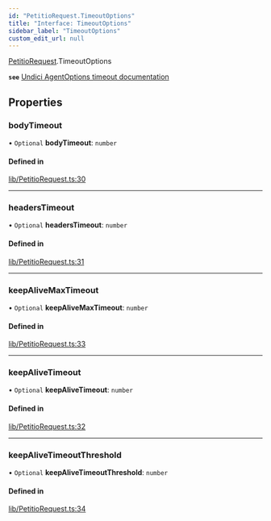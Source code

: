 ```yaml
---
id: "PetitioRequest.TimeoutOptions"
title: "Interface: TimeoutOptions"
sidebar_label: "TimeoutOptions"
custom_edit_url: null
---
```


[PetitioRequest](../modules/PetitioRequest.md).TimeoutOptions

**`see`** [Undici AgentOptions timeout documentation](https://github.com/nodejs/undici/blob/main/docs/api/Agent.md#parameter-agentoptions)

## Properties

### bodyTimeout

• `Optional` **bodyTimeout**: `number`

#### Defined in

[lib/PetitioRequest.ts:30](https://github.com/helperdiscord/petitio/blob/344b809/src/lib/PetitioRequest.ts#L30)

___

### headersTimeout

• `Optional` **headersTimeout**: `number`

#### Defined in

[lib/PetitioRequest.ts:31](https://github.com/helperdiscord/petitio/blob/344b809/src/lib/PetitioRequest.ts#L31)

___

### keepAliveMaxTimeout

• `Optional` **keepAliveMaxTimeout**: `number`

#### Defined in

[lib/PetitioRequest.ts:33](https://github.com/helperdiscord/petitio/blob/344b809/src/lib/PetitioRequest.ts#L33)

___

### keepAliveTimeout

• `Optional` **keepAliveTimeout**: `number`

#### Defined in

[lib/PetitioRequest.ts:32](https://github.com/helperdiscord/petitio/blob/344b809/src/lib/PetitioRequest.ts#L32)

___

### keepAliveTimeoutThreshold

• `Optional` **keepAliveTimeoutThreshold**: `number`

#### Defined in

[lib/PetitioRequest.ts:34](https://github.com/helperdiscord/petitio/blob/344b809/src/lib/PetitioRequest.ts#L34)

